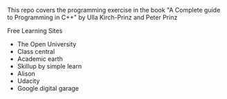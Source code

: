 This repo covers the programming exercise in the book "A Complete guide to Programming in C++" by Ulla Kirch-Prinz and Peter Prinz

Free Learning Sites
- The Open University
- Class central
- Academic earth
- Skillup by simple learn
- Alison
- Udacity
- Google digital garage